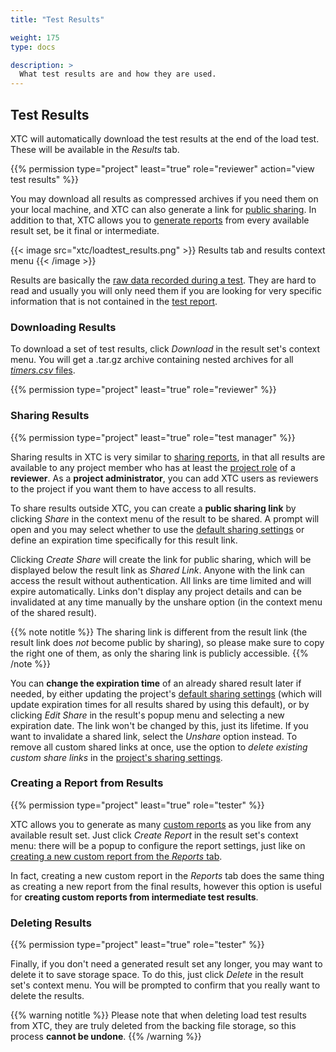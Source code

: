 ```yaml
---
title: "Test Results"

weight: 175
type: docs

description: >
  What test results are and how they are used.
---
```


## Test Results

XTC will automatically download the test results at the end of the load test. These will be available in the _Results_ tab. 

{{% permission type="project" least="true" role="reviewer" action="view test results" %}}

You may download all results as compressed archives if you need them on your local machine, and XTC can also generate a link for [public sharing](#sharing-results). In addition to that, XTC allows you to [generate reports]() from every available result set, be it final or intermediate. 

{{< image src="xtc/loadtest_results.png" >}}
Results tab and results context menu
{{< /image >}}

Results are basically the [raw data recorded during a test](../../../load-testing/advanced/150-results/). They are hard to read and usually you will only need them if you are looking for very specific information that is not contained in the [test report](../../../load-testing/manual/320-test-evaluation//#reading-a-test-report). 

### Downloading Results
To download a set of test results, click _Download_ in the result set's context menu. You will get a .tar.gz archive containing nested archives for all [_timers.csv_ files](../../../load-testing/advanced/150-results/#collected-values).

{{% permission type="project" least="true" role="reviewer" %}}

### Sharing Results

{{% permission type="project" least="true" role="test manager" %}}

Sharing results in XTC is very similar to [sharing reports](../180-reports/#sharing-a-report), in that all results are available to any project member who has at least the [project role](../../050-projects/#user-roles-within-a-project) of a **reviewer**. As a **project administrator**, you can add XTC users as reviewers to the project if you want them to have access to all results.

To share results outside XTC, you can create a **public sharing link** by clicking _Share_ in the context menu of the result to be shared. A prompt will open and you may select whether to use the [default sharing settings](../120-load-project-configuration/#default-sharing-settings) or define an expiration time specifically for this result link. 

Clicking _Create Share_ will create the link for public sharing, which will be displayed below the result link as _Shared Link_. Anyone with the link can access the result without authentication. All links are time limited and will expire automatically. Links don't display any project details and can be invalidated at any time manually by the unshare option (in the context menu of the shared result).

{{% note notitle %}}
The sharing link is different from the result link (the result link does _not_ become public by sharing), so please make sure to copy the right one of them, as only the sharing link is publicly accessible.
{{% /note %}}

You can **change the expiration time** of an already shared result later if needed, by either updating the project's [default sharing settings](../120-load-project-configuration/#default-sharing-settings) (which will update expiration times for all results shared by using this default), or by clicking _Edit Share_ in the result's popup menu and selecting a new expiration date. The link won't be changed by this, just its lifetime. If you want to invalidate a shared link, select the _Unshare_ option instead.
To remove all custom shared links at once, use the option to _delete existing custom share links_ in the [project's sharing settings](../120-load-project-configuration/#removing-all-custom-share-links).

### Creating a Report from Results

{{% permission type="project" least="true" role="tester" %}}

XTC allows you to generate as many [custom reports](../180-reports/#custom-reports) as you like from any available result set. Just click _Create Report_ in the result set's context menu: there will be a popup to configure the report settings, just like on [creating a new custom report from the _Reports_ tab](../180-reports/#custom-reports). 

In fact, creating a new custom report in the _Reports_ tab does the same thing as creating a new report from the final results, however this option is useful for **creating custom reports from intermediate test results**.

### Deleting Results

{{% permission type="project" least="true" role="tester" %}}

Finally, if you don't need a generated result set any longer, you may want to delete it to save storage space. To do this, just click _Delete_ in the result set's context menu. You will be prompted to confirm that you really want to delete the results. 

{{% warning notitle %}}
Please note that when deleting load test results from XTC, they are truly deleted from the backing file storage, so this process **cannot be undone**.
{{% /warning %}}
